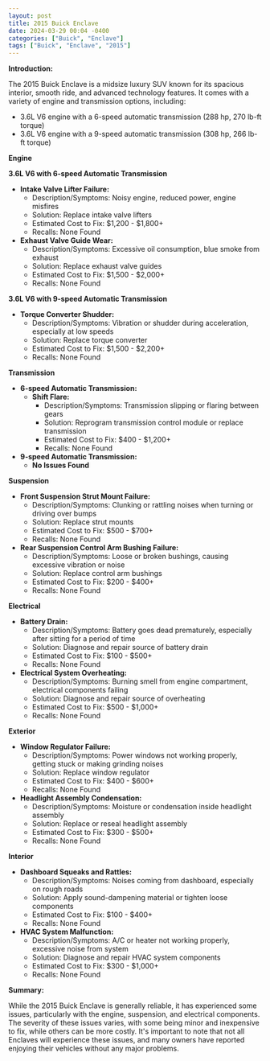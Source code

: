 ```yaml
---
layout: post
title: 2015 Buick Enclave
date: 2024-03-29 00:04 -0400
categories: ["Buick", "Enclave"]
tags: ["Buick", "Enclave", "2015"]
---
```

**Introduction:**

The 2015 Buick Enclave is a midsize luxury SUV known for its spacious interior, smooth ride, and advanced technology features. It comes with a variety of engine and transmission options, including:

* 3.6L V6 engine with a 6-speed automatic transmission (288 hp, 270 lb-ft torque)
* 3.6L V6 engine with a 9-speed automatic transmission (308 hp, 266 lb-ft torque)

**Engine**

**3.6L V6 with 6-speed Automatic Transmission**

* **Intake Valve Lifter Failure:**
    * Description/Symptoms: Noisy engine, reduced power, engine misfires
    * Solution: Replace intake valve lifters
    * Estimated Cost to Fix: $1,200 - $1,800+
    * Recalls: None Found
* **Exhaust Valve Guide Wear:**
    * Description/Symptoms: Excessive oil consumption, blue smoke from exhaust
    * Solution: Replace exhaust valve guides
    * Estimated Cost to Fix: $1,500 - $2,000+
    * Recalls: None Found

**3.6L V6 with 9-speed Automatic Transmission**

* **Torque Converter Shudder:**
    * Description/Symptoms: Vibration or shudder during acceleration, especially at low speeds
    * Solution: Replace torque converter
    * Estimated Cost to Fix: $1,500 - $2,200+
    * Recalls: None Found

**Transmission**

* **6-speed Automatic Transmission:**
    * **Shift Flare:**
        * Description/Symptoms: Transmission slipping or flaring between gears
        * Solution: Reprogram transmission control module or replace transmission
        * Estimated Cost to Fix: $400 - $1,200+
        * Recalls: None Found
* **9-speed Automatic Transmission:**
    * **No Issues Found**

**Suspension**

* **Front Suspension Strut Mount Failure:**
    * Description/Symptoms: Clunking or rattling noises when turning or driving over bumps
    * Solution: Replace strut mounts
    * Estimated Cost to Fix: $500 - $700+
    * Recalls: None Found
* **Rear Suspension Control Arm Bushing Failure:**
    * Description/Symptoms: Loose or broken bushings, causing excessive vibration or noise
    * Solution: Replace control arm bushings
    * Estimated Cost to Fix: $200 - $400+
    * Recalls: None Found

**Electrical**

* **Battery Drain:**
    * Description/Symptoms: Battery goes dead prematurely, especially after sitting for a period of time
    * Solution: Diagnose and repair source of battery drain
    * Estimated Cost to Fix: $100 - $500+
    * Recalls: None Found
* **Electrical System Overheating:**
    * Description/Symptoms: Burning smell from engine compartment, electrical components failing
    * Solution: Diagnose and repair source of overheating
    * Estimated Cost to Fix: $500 - $1,000+
    * Recalls: None Found

**Exterior**

* **Window Regulator Failure:**
    * Description/Symptoms: Power windows not working properly, getting stuck or making grinding noises
    * Solution: Replace window regulator
    * Estimated Cost to Fix: $400 - $600+
    * Recalls: None Found
* **Headlight Assembly Condensation:**
    * Description/Symptoms: Moisture or condensation inside headlight assembly
    * Solution: Replace or reseal headlight assembly
    * Estimated Cost to Fix: $300 - $500+
    * Recalls: None Found

**Interior**

* **Dashboard Squeaks and Rattles:**
    * Description/Symptoms: Noises coming from dashboard, especially on rough roads
    * Solution: Apply sound-dampening material or tighten loose components
    * Estimated Cost to Fix: $100 - $400+
    * Recalls: None Found
* **HVAC System Malfunction:**
    * Description/Symptoms: A/C or heater not working properly, excessive noise from system
    * Solution: Diagnose and repair HVAC system components
    * Estimated Cost to Fix: $300 - $1,000+
    * Recalls: None Found

**Summary:**

While the 2015 Buick Enclave is generally reliable, it has experienced some issues, particularly with the engine, suspension, and electrical components. The severity of these issues varies, with some being minor and inexpensive to fix, while others can be more costly. It's important to note that not all Enclaves will experience these issues, and many owners have reported enjoying their vehicles without any major problems.

